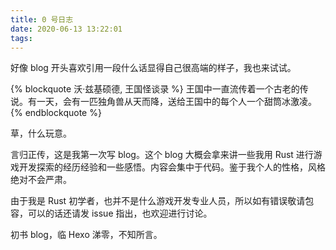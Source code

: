 ```yaml
---
title: 0 号日志
date: 2020-06-13 13:22:01
tags:
---
```


好像 blog 开头喜欢引用一段什么话显得自己很高端的样子，我也来试试。

{% blockquote 沃·兹基硕德, 王国怪谈录 %}
王国中一直流传着一个古老的传说。有一天，会有一匹独角兽从天而降，送给王国中的每个人一个甜筒冰激凌。
{% endblockquote %}

草，什么玩意。

言归正传，这是我第一次写 blog。这个 blog 大概会拿来讲一些我用 Rust 进行游戏开发探索的经历经验和一些感悟。内容会集中于代码。鉴于我个人的性格，风格绝对不会严肃。

由于我是 Rust 初学者，也并不是什么游戏开发专业人员，所以如有错误敬请包容，可以的话还请发 issue 指出，也欢迎进行讨论。

初书 blog，临 Hexo 涕零，不知所言。
